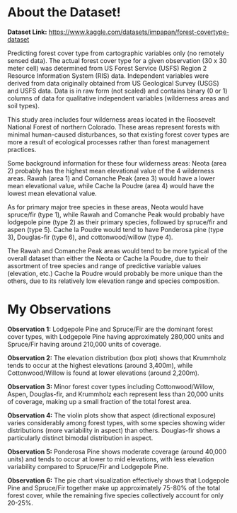 # About the Dataset!

**Dataset Link:** https://www.kaggle.com/datasets/impapan/forest-covertype-dataset

Predicting forest cover type from cartographic variables only (no remotely sensed data). The actual forest cover type for a given observation (30 x 30 meter cell) was determined from US Forest Service (USFS) Region 2 Resource Information System (RIS) data. Independent variables were derived from data originally obtained from US Geological Survey (USGS) and USFS data. Data is in raw form (not scaled) and contains binary (0 or 1) columns of data for qualitative independent variables (wilderness areas and soil types).

This study area includes four wilderness areas located in the Roosevelt National Forest of northern Colorado. These areas represent forests with minimal human-caused disturbances, so that existing forest cover types are more a result of ecological processes rather than forest management practices.

Some background information for these four wilderness areas: Neota (area 2) probably has the highest mean elevational value of the 4 wilderness areas. Rawah (area 1) and Comanche Peak (area 3) would have a lower mean elevational value, while Cache la Poudre (area 4) would have the lowest mean elevational value.

As for primary major tree species in these areas, Neota would have spruce/fir (type 1), while Rawah and Comanche Peak would probably have lodgepole pine (type 2) as their primary species, followed by spruce/fir and aspen (type 5). Cache la Poudre would tend to have Ponderosa pine (type 3), Douglas-fir (type 6), and cottonwood/willow (type 4).

The Rawah and Comanche Peak areas would tend to be more typical of the overall dataset than either the Neota or Cache la Poudre, due to their assortment of tree species and range of predictive variable values (elevation, etc.) Cache la Poudre would probably be more unique than the others, due to its relatively low elevation range and species composition.

# My Observations

**Observation 1:** Lodgepole Pine and Spruce/Fir are the dominant forest cover types, with Lodgepole Pine having approximately 280,000 units and Spruce/Fir having around 210,000 units of coverage.

**Observation 2:** The elevation distribution (box plot) shows that Krummholz tends to occur at the highest elevations (around 3,400m), while Cottonwood/Willow is found at lower elevations (around 2,200m).

**Observation 3:** Minor forest cover types including Cottonwood/Willow, Aspen, Douglas-fir, and Krummholz each represent less than 20,000 units of coverage, making up a small fraction of the total forest area.

**Observation 4:** The violin plots show that aspect (directional exposure) varies considerably among forest types, with some species showing wider distributions (more variability in aspect) than others. Douglas-fir shows a particularly distinct bimodal distribution in aspect.

**Observation 5:** Ponderosa Pine shows moderate coverage (around 40,000 units) and tends to occur at lower to mid elevations, with less elevation variability compared to Spruce/Fir and Lodgepole Pine.

**Observation 6:** The pie chart visualization effectively shows that Lodgepole Pine and Spruce/Fir together make up approximately 75-80% of the total forest cover, while the remaining five species collectively account for only 20-25%.
